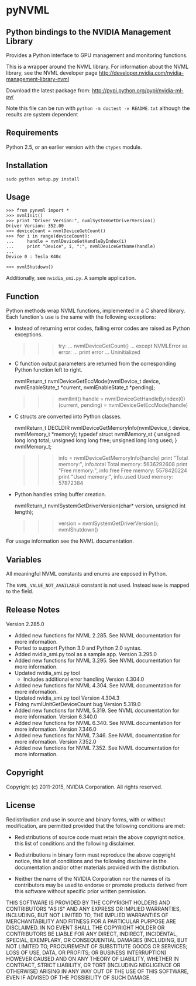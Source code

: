 pyNVML
======

Python bindings to the NVIDIA Management Library
------------------------------------------------

Provides a Python interface to GPU management and monitoring functions.

This is a wrapper around the NVML library.
For information about the NVML library, see the NVML developer page
http://developer.nvidia.com/nvidia-management-library-nvml

Download the latest package from:
http://pypi.python.org/pypi/nvidia-ml-py/

Note this file can be run with `python -m doctest -v README.txt`
although the results are system dependent

Requirements
------------
Python 2.5, or an earlier version with the `ctypes` module.


Installation
------------


    sudo python setup.py install


Usage
-----


    >>> from pynvml import *
    >>> nvmlInit()
    >>> print "Driver Version:", nvmlSystemGetDriverVersion()
    Driver Version: 352.00
    >>> deviceCount = nvmlDeviceGetCount()
    >>> for i in range(deviceCount):
    ...     handle = nvmlDeviceGetHandleByIndex(i)
    ...     print "Device", i, ":", nvmlDeviceGetName(handle)
    ... 
    Device 0 : Tesla K40c
    
    >>> nvmlShutdown()


Additionally, see `nvidia_smi.py`.  A sample application.


Function
---------
Python methods wrap NVML functions, implemented in a C shared library.
Each function's use is the same with the following exceptions:

- Instead of returning error codes, failing error codes are raised as 
  Python exceptions.


    >>> try:
    ...     nvmlDeviceGetCount()
    ... except NVMLError as error:
    ...     print error
    ... 
    Uninitialized


- C function output parameters are returned from the corresponding
  Python function left to right.

    
    nvmlReturn_t nvmlDeviceGetEccMode(nvmlDevice_t device,
                                      nvmlEnableState_t *current,
                                      nvmlEnableState_t *pending);

    >>> nvmlInit()
    >>> handle = nvmlDeviceGetHandleByIndex(0)
    >>> (current, pending) = nvmlDeviceGetEccMode(handle)

- C structs are converted into Python classes.

    
    nvmlReturn_t DECLDIR nvmlDeviceGetMemoryInfo(nvmlDevice_t device,
                                                 nvmlMemory_t *memory);
    typedef struct nvmlMemory_st {
        unsigned long long total;
        unsigned long long free;
        unsigned long long used;
    } nvmlMemory_t;

    >>> info = nvmlDeviceGetMemoryInfo(handle)
    >>> print "Total memory:", info.total
    Total memory: 5636292608
    >>> print "Free memory:", info.free
    Free memory: 5578420224
    >>> print "Used memory:", info.used
    Used memory: 57872384

- Python handles string buffer creation.

    
    nvmlReturn_t nvmlSystemGetDriverVersion(char* version,
                                            unsigned int length);

    >>> version = nvmlSystemGetDriverVersion();
    >>> nvmlShutdown()

For usage information see the NVML documentation.


Variables
---------
All meaningful NVML constants and enums are exposed in Python.

The `NVML_VALUE_NOT_AVAILABLE` constant is not used.  Instead `None` is mapped to the field.


Release Notes
-------------
Version 2.285.0
- Added new functions for NVML 2.285.  See NVML documentation for more information.
- Ported to support Python 3.0 and Python 2.0 syntax.
- Added nvidia_smi.py tool as a sample app.
Version 3.295.0
- Added new functions for NVML 3.295.  See NVML documentation for more information.
- Updated nvidia_smi.py tool
  - Includes additional error handling
Version 4.304.0
- Added new functions for NVML 4.304.  See NVML documentation for more information.
- Updated nvidia_smi.py tool
Version 4.304.3
- Fixing nvmlUnitGetDeviceCount bug
Version 5.319.0
- Added new functions for NVML 5.319.  See NVML documentation for more information.
Version 6.340.0
- Added new functions for NVML 6.340.  See NVML documentation for more information.
Version 7.346.0
- Added new functions for NVML 7.346.  See NVML documentation for more information.
Version 7.352.0
- Added new functions for NVML 7.352.  See NVML documentation for more information.

Copyright
---------
Copyright (c) 2011-2015, NVIDIA Corporation.  All rights reserved.


License
-------
Redistribution and use in source and binary forms, with or without modification, are permitted provided that the following conditions are met:

- Redistributions of source code must retain the above copyright notice, this list of conditions and the following disclaimer.

- Redistributions in binary form must reproduce the above copyright notice, this list of conditions and the following disclaimer in the documentation and/or other materials provided with the distribution.

- Neither the name of the NVIDIA Corporation nor the names of its contributors may be used to endorse or promote products derived from this software without specific prior written permission.

THIS SOFTWARE IS PROVIDED BY THE COPYRIGHT HOLDERS AND CONTRIBUTORS "AS IS" AND ANY EXPRESS OR IMPLIED WARRANTIES, INCLUDING, BUT NOT LIMITED TO, THE IMPLIED WARRANTIES OF MERCHANTABILITY AND FITNESS FOR A PARTICULAR PURPOSE ARE DISCLAIMED. IN NO EVENT SHALL THE COPYRIGHT HOLDER OR CONTRIBUTORS BE LIABLE FOR ANY DIRECT, INDIRECT, INCIDENTAL, SPECIAL, EXEMPLARY, OR CONSEQUENTIAL DAMAGES (INCLUDING, BUT NOT LIMITED TO, PROCUREMENT OF SUBSTITUTE GOODS OR SERVICES; LOSS OF USE, DATA, OR PROFITS; OR BUSINESS INTERRUPTION) HOWEVER CAUSED AND ON ANY THEORY OF LIABILITY, WHETHER IN CONTRACT, STRICT LIABILITY, OR TORT (INCLUDING NEGLIGENCE OR OTHERWISE) ARISING IN ANY WAY OUT OF THE USE OF THIS SOFTWARE, EVEN IF ADVISED OF THE POSSIBILITY OF SUCH DAMAGE.
